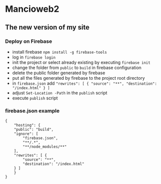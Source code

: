 # Mancioweb2

## The new version of my site

### Deploy on Firebase
* install firebase ``npm install -g firebase-tools``
* log in ``firebase login``
* init the project or select already existing by executing ``firebase init``
* change the folder from ``public`` to ``build`` in firebase configuration
* delete the public folder generated by firebase
* put all the files generated by firebase to the project root directory
* in ``firebase.json`` add ``"rewrites": [ { "source": "**", "destination": "/index.html" } ]``
* adjust ``Set-Location -Path`` in the ``publish`` script
* execute ``publish`` script

### firebase.json example

    {
        "hosting": {
        "public": "build",
        "ignore": [
            "firebase.json",
            "**/.*",
            "**/node_modules/**"
        ],
        "rewrites": [ {
            "source": "**",
            "destination": "/index.html"
        } ]
        }
    }